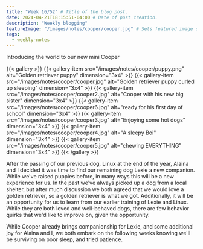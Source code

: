 ```yaml
---
title: "Week 16/52" # Title of the blog post.
date: 2024-04-21T18:15:51-04:00 # Date of post creation.
description: "Weekly blogging"
featureImage: "/images/notes/cooper/cooper.jpg" # Sets featured image on blog post.
tags:
  - weekly-notes
---
```


Introducing the world to our new mini Cooper

{{< gallery >}}
{{< gallery-item src="/images/notes/cooper/puppy.png" alt="Golden retriever puppy" dimension="3x4" >}}
{{< gallery-item src="/images/notes/cooper/cooper.jpg" alt="Golden retriever puppy curled up sleeping" dimension="3x4" >}}
{{< gallery-item src="/images/notes/cooper/cooper2.jpg" alt="Cooper with his new big sister" dimension="3x4" >}}
{{< gallery-item src="/images/notes/cooper/cooper6.jpg" alt="ready for his first day of school"  dimension="3x4" >}}
{{< gallery-item src="/images/notes/cooper/cooper3.jpg" alt="Enjoying some hot dogs"  dimension="3x4" >}}
{{< gallery-item src="/images/notes/cooper/cooper4.jpg" alt="A sleepy Boi"  dimension="3x4" >}}
{{< gallery-item src="/images/notes/cooper/cooper5.jpg" alt="chewing EVERYTHING"  dimension="3x4" >}}
{{< /gallery >}}

After the passing of our previous dog, Linux at the end of the year, Alaina and I decided it was time to find our remaining dog Lexie a new companion. While we've raised puppies before, in many ways this will be a new experience for us. In the past we've always picked up a dog from a local shelter, but after much discussion we both agreed that we would love a golden retriever, so a golden retriever is what we got. Additionally, it will be an opportunity for us to learn from our earlier training of Lexie and Linux. While they are both loved and well-behaved dogs, there are few behavior quirks that we'd like to improve on, given the opportunity. 

While Cooper already brings companionship for Lexie, and some additional joy for Alaina and I, we both embark on the following weeks knowing we'll be surviving on poor sleep, and tried patience. 